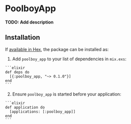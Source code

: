 # PoolboyApp

**TODO: Add description**

## Installation

If [available in Hex](https://hex.pm/docs/publish), the package can be installed as:

  1. Add `poolboy_app` to your list of dependencies in `mix.exs`:

    ```elixir
    def deps do
      [{:poolboy_app, "~> 0.1.0"}]
    end
    ```

  2. Ensure `poolboy_app` is started before your application:

    ```elixir
    def application do
      [applications: [:poolboy_app]]
    end
    ```

